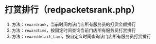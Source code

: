 # 打赏排行（redpacketsrank.php）

1. 方法：`rewardrank`，当前时间内该门店所有服务员的打赏金额排行
2. 方法：`rewardtime`，按固定时间查询当前门店所有服务员打赏排行
3. 方法：`rewarddetail_time`，按自定义时间查询该门店所有服务员打赏排行

